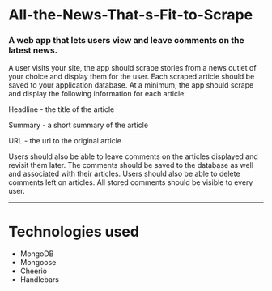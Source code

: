 # All-the-News-That-s-Fit-to-Scrape
### A web app that lets users view and leave comments on the latest news.

A user visits your site, the app should scrape stories from a news outlet of your choice and display them for the user. Each scraped article should be saved to your application database. At a minimum, the app should scrape and display the following information for each article:


Headline - the title of the article


Summary - a short summary of the article


URL - the url to the original article


Users should also be able to leave comments on the articles displayed and revisit them later. The comments should be saved to the database as well and associated with their articles. Users should also be able to delete comments left on articles. All stored comments should be visible to every user.

_________________________________________________________________________________________________

# Technologies used
* MongoDB
* Mongoose
* Cheerio
* Handlebars

